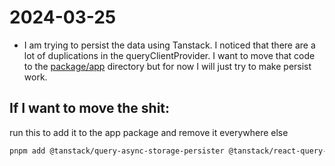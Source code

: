 # 2024-03-25

- I am trying to persist the data using Tanstack. I noticed that there are a lot of duplications in the queryClientProvider. I want to move that code to the [package/app](../package/app) directory but for now I will just try to make persist work.

## If I want to move the shit:

run this to add it to the app package and remove it everywhere else

```bash
pnpm add @tanstack/query-async-storage-persister @tanstack/react-query-persist-client
```
